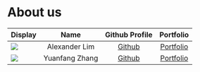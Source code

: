 # About us

Display | Name | Github Profile | Portfolio 
--------|:----:|:--------------:|:---------:
![](https://via.placeholder.com/100.png?text=Photo) | Alexander Lim | [Github](https://github.com/alexlim510/) | [Portfolio](docs/team/johndoe.md)
![](https://via.placeholder.com/100.png?text=Photo) | Yuanfang Zhang | [Github](https://github.com/Jeremy733) | [Portfolio](docs/team/johndoe.md)